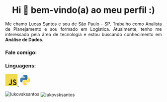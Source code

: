 <h1 align="center">Hi 👋 bem-vindo(a) ao meu perfil :)</h1>
<p align="justify">Me chamo Lucas Santos e sou de São Paulo - SP. Trabalho como Analista de Planejamento e sou formado em Logística. Atualmente, tenho me interessado pela área de tecnologia e estou buscando conhecimento em <strong>Análise de Dados</strong>.</p>

<h3 align="left">Fale comigo:</h3>
<p align="left">
</p>

<h3 align="left">Linguagens:</h3>
<p align="left"> <a href="https://developer.mozilla.org/en-US/docs/Web/JavaScript" target="_blank" rel="noreferrer"> <img src="https://raw.githubusercontent.com/devicons/devicon/master/icons/javascript/javascript-original.svg" alt="javascript" width="40" height="40"/> </a> <a href="https://www.python.org" target="_blank" rel="noreferrer"> <img src="https://raw.githubusercontent.com/devicons/devicon/master/icons/python/python-original.svg" alt="python" width="40" height="40"/> </a> </p>

<p><img align="left" src="https://github-readme-stats.vercel.app/api/top-langs?username=lukovsksantos&show_icons=true&locale=en&layout=compact" alt="lukovsksantos" /></p>

<p>&nbsp;<img align="center" src="https://github-readme-stats.vercel.app/api?username=lukovsksantos&show_icons=true&locale=en" alt="lukovsksantos" /></p>

